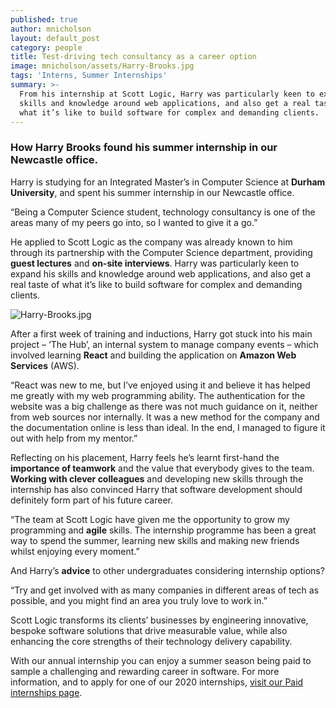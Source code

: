 ```yaml
---
published: true
author: mnicholson
layout: default_post
category: people
title: Test-driving tech consultancy as a career option
image: mnicholson/assets/Harry-Brooks.jpg
tags: 'Interns, Summer Internships'
summary: >-
  From his internship at Scott Logic, Harry was particularly keen to expand his
  skills and knowledge around web applications, and also get a real taste of
  what it’s like to build software for complex and demanding clients.
---
```

### How Harry Brooks found his summer internship in our Newcastle office.

Harry is studying for an Integrated Master’s in Computer Science at **Durham University**, and spent his summer internship in our Newcastle office.

“Being a Computer Science student, technology consultancy is one of the areas many of my peers go into, so I wanted to give it a go.”

He applied to Scott Logic as the company was already known to him through its partnership with the Computer Science department, providing **guest lectures** and **on-site interviews**. Harry was particularly keen to expand his skills and knowledge around web applications, and also get a real taste of what it’s like to build software for complex and demanding clients. 

![Harry-Brooks.jpg]({{site.baseurl}}/mnicholson/assets/Harry-Brooks.jpg)

After a first week of training and inductions, Harry got stuck into his main project – ‘The Hub’, an internal system to manage company events – which involved learning **React** and building the application on **Amazon Web Services** (AWS).

“React was new to me, but I’ve enjoyed using it and believe it has helped me greatly with my web programming ability. The authentication for the website was a big challenge as there was not much guidance on it, neither from web sources nor internally. It was a new method for the company and the documentation online is less than ideal. In the end, I managed to figure it out with help from my mentor.”

Reflecting on his placement, Harry feels he’s learnt first-hand the **importance of teamwork** and the value that everybody gives to the team. **Working with clever colleagues** and developing new skills through the internship has also convinced Harry that software development should definitely form part of his future career.

“The team at Scott Logic have given me the opportunity to grow my programming and **agile** skills. The internship programme has been a great way to spend the summer, learning new skills and making new friends whilst enjoying every moment.”

And Harry’s **advice** to other undergraduates considering internship options? 

“Try and get involved with as many companies in different areas of tech as possible, and you might find an area you truly love to work in.” 

Scott Logic transforms its clients’ businesses by engineering innovative, bespoke software solutions that drive measurable value, while also enhancing the core strengths of their technology delivery capability. 

With our annual internship you can enjoy a summer season being paid to sample a challenging and rewarding career in software. For more information, and to apply for one of our 2020 internships, [visit our Paid internships page](https://www.scottlogic.com/careers/paid-interns/).